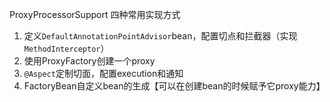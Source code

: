 ProxyProcessorSupport
四种常用实现方式
1. 定义`DefaultAnnotationPointAdvisor`bean，配置切点和拦截器（实现`MethodInterceptor`）
2. 使用ProxyFactory创建一个proxy
3. `@Aspect`定制切面，配置execution和通知
4. FactoryBean自定义bean的生成【可以在创建bean的时候赋予它proxy能力】